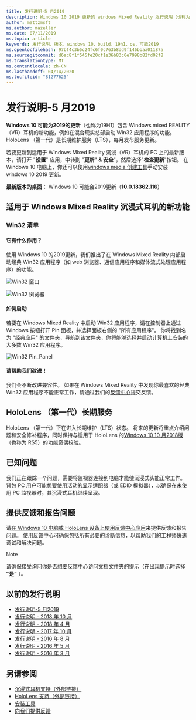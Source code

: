 ```yaml
---
title: 发行说明-5 月2019
description: Windows 10 2019 更新的 windows Mixed Reality 发行说明（也称为19H1）。
author: mattzmsft
ms.author: mazeller
ms.date: 07/11/2019
ms.topic: article
keywords: 发行说明，版本，windows 10，build，19h1，os，可能2019
ms.openlocfilehash: 97bf4c3b5c24fc6f0c763b8dd9f146bbaa01187a
ms.sourcegitcommit: d6ac8f1f545fe20cf1e36b83c0e7998b82fd02f8
ms.translationtype: MT
ms.contentlocale: zh-CN
ms.lasthandoff: 04/14/2020
ms.locfileid: "81277625"
---
```

# <a name="release-notes---may-2019"></a>发行说明-5 月2019

**Windows 10 可能为2019的更新**（也称为19H1）包含 Windows mixed REALITY （VR）耳机的新功能，例如在混合现实总部启动 Win32 应用程序的功能。 HoloLens （第一代）是长期维护服务（LTS），每月发布服务更新。

若要更新到适用于 Windows Mixed Reality 沉浸（VR）耳机的 PC 上的最新版本，请打开 "**设置**" 应用，中转到 "**更新" & 安全**"，然后选择"**检查更新**"按钮。 在 Windows 10 电脑上，你还可以使用[windows media 创建工具](https://www.microsoft.com/software-download/windows10)手动安装 windows 10 2019 更新。

**最新版本的桌面：** Windows 10 可能会2019更新（**10.0.18362.116**）<br>

## <a name="new-features-for-windows-mixed-reality-immersive-headsets"></a>适用于 Windows Mixed Reality 沉浸式耳机的新功能

### <a name="win32-slates"></a>Win32 清单

#### <a name="what-does-it-do"></a>它有什么作用？ 
使用 Windows 10 的2019更新，我们推出了在 Windows Mixed Reality 内部启动经典 Win32 应用程序（如 web 浏览器、通信应用程序和媒体流式处理应用程序）的功能。 

![Win32 窗口](images/mr-win32-slates-1.png)

![Win32 浏览器](images/mr-win32-slates-2.png)

#### <a name="how-to-launch"></a>如何启动
若要在 Windows Mixed Reality 中启动 Win32 应用程序，请在控制器上通过 Windows 按钮打开 Pin 面板，并选择面板右侧的 "所有应用程序"。  你将找到名为 "经典应用" 的文件夹，导航到该文件夹，你将能够选择并启动计算机上安装的大多数 Win32 应用程序。

![Win32 Pin_Panel](images/mr-win32-slates-pinspanel.png)

#### <a name="please-help-us-improve"></a>请帮助我们改进！
我们会不断改进兼容性。  如果在 Windows Mixed Reality 中发现你最喜欢的经典 Win32 应用程序不能正常工作，请通过我们的[反馈中心](https://support.microsoft.com//help/4021566/windows-10-send-feedback-to-microsoft-with-feedback-hub)提交反馈。

## <a name="hololens-1st-gen-long-term-servicing"></a>HoloLens （第一代）长期服务

HoloLens （第一代）正在进入长期维护（LTS）状态。 将来的更新将重点介绍问题和安全修补程序，同时保持与适用于 HoloLens 的[Windows 10 10 月2018版](release-notes-october-2018.md)（也称为 RS5）的功能奇偶校验。 

## <a name="known-issues"></a>已知问题

我们正在跟踪一个问题，需要将监视器连接到电脑才能使沉浸式头能正常工作。 背包 PC 用户可能想要使用活动的显示适配器（或 EDID 模拟器），以确保在未使用 PC 监视器时，其沉浸式耳机继续呈现。 

## <a name="provide-feedback-and-report-issues"></a>提供反馈和报告问题

请[在 Windows 10 电脑或 HoloLens 设备上使用反馈中心应用](give-us-feedback.md)来提供反馈和报告问题。 使用反馈中心可确保包括所有必要的诊断信息，以帮助我们的工程师快速调试和解决问题。

>[!NOTE]
>请确保接受询问你是否想要反馈中心访问文档文件夹的提示（在出现提示时选择 **"是"** ）。

## <a name="prior-release-notes"></a>以前的发行说明

* [发行说明-5 月2019](release-notes-may-2019.md)
* [发行说明 - 2018 年 10 月](release-notes-october-2018.md)
* [发行说明 - 2018 年 4 月](release-notes-april-2018.md)
* [发行说明 - 2017 年 10 月](release-notes-october-2017.md)
* [发行说明 - 2016 年 8 月](release-notes-august-2016.md)
* [发行说明 - 2016 年 5 月](release-notes-may-2016.md)
* [发行说明 - 2016 年 3 月](release-notes-march-2016.md)

## <a name="see-also"></a>另请参阅
* [沉浸式耳机支持（外部链接）](https://docs.microsoft.com/windows/mixed-reality/enthusiast-guide/troubleshooting-windows-mixed-reality)
* [HoloLens 支持（外部链接）](https://support.microsoft.com/products/hololens)
* [安装工具](install-the-tools.md)
* [向我们提供反馈](give-us-feedback.md)

